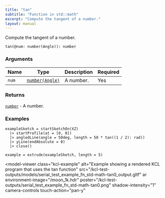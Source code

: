 ```yaml
---
title: "tan"
subtitle: "Function in std::math"
excerpt: "Compute the tangent of a number."
layout: manual
---
```


Compute the tangent of a number.

```kcl
tan(@num: number(Angle)): number
```



### Arguments

| Name | Type | Description | Required |
|----------|------|-------------|----------|
| `num` | [`number(Angle)`](/docs/kcl-std/types/std-types-number) | A number. | Yes |

### Returns

[`number`](/docs/kcl-std/types/std-types-number) - A number.


### Examples

```kcl
exampleSketch = startSketchOn(XZ)
  |> startProfile(at = [0, 0])
  |> angledLine(angle = 50deg, length = 50 * tan((1 / 2): rad))
  |> yLine(endAbsolute = 0)
  |> close()

example = extrude(exampleSketch, length = 5)

```


<model-viewer
  class="kcl-example"
  alt="Example showing a rendered KCL program that uses the tan function"
  src="/kcl-test-outputs/models/serial_test_example_fn_std-math-tan0_output.gltf"
  ar
  environment-image="/moon_1k.hdr"
  poster="/kcl-test-outputs/serial_test_example_fn_std-math-tan0.png"
  shadow-intensity="1"
  camera-controls
  touch-action="pan-y"
>
</model-viewer>


